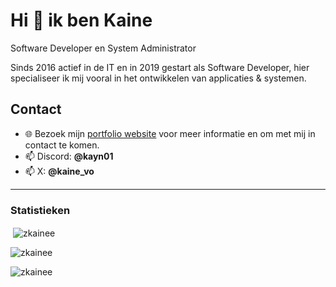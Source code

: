 # Hi 👋 ik ben Kaine
Software Developer en System Administrator

Sinds 2016 actief in de IT en in 2019 gestart als Software Developer, hier specialiseer ik mij vooral in het ontwikkelen van applicaties & systemen. 


## Contact
- 🌐 Bezoek mijn [portfolio website](https://kainee.nl/) voor meer informatie en om met mij in contact te komen.
- 📫 Discord: **@kayn01**
- 📫 X: **@kaine_vo**

---
### Statistieken
<p>&nbsp;<img align="center" src="https://github-readme-stats.vercel.app/api?username=zkainee&show_icons=true&locale=en" alt="zkainee"/></p>

<p><img align="center" src="https://github-readme-streak-stats.herokuapp.com/?user=zkainee&" alt="zkainee" /></p>

<p align="left"> <img src="https://komarev.com/ghpvc/?username=zkainee&label=Profile%20views&color=0e75b6&style=flat" alt="zkainee" /> </p>